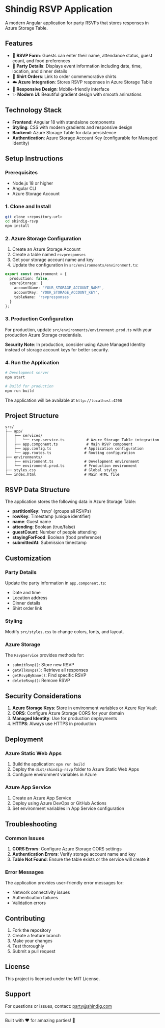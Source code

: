 # Shindig RSVP Application

A modern Angular application for party RSVPs that stores responses in Azure Storage Table.

## Features

- 📝 **RSVP Form**: Guests can enter their name, attendance status, guest count, and food preferences
- 🎉 **Party Details**: Displays event information including date, time, location, and dinner details
- 👕 **Shirt Orders**: Link to order commemorative shirts
- ☁️ **Azure Integration**: Stores RSVP responses in Azure Storage Table
- 📱 **Responsive Design**: Mobile-friendly interface
- ✨ **Modern UI**: Beautiful gradient design with smooth animations

## Technology Stack

- **Frontend**: Angular 18 with standalone components
- **Styling**: CSS with modern gradients and responsive design
- **Backend**: Azure Storage Table for data persistence
- **Authentication**: Azure Storage Account Key (configurable for Managed Identity)

## Setup Instructions

### Prerequisites

- Node.js 18 or higher
- Angular CLI
- Azure Storage Account

### 1. Clone and Install

```bash
git clone <repository-url>
cd shindig-rsvp
npm install
```

### 2. Azure Storage Configuration

1. Create an Azure Storage Account
2. Create a table named `rsvpresponses`
3. Get your storage account name and key
4. Update the configuration in `src/environments/environment.ts`:

```typescript
export const environment = {
  production: false,
  azureStorage: {
    accountName: 'YOUR_STORAGE_ACCOUNT_NAME',
    accountKey: 'YOUR_STORAGE_ACCOUNT_KEY',
    tableName: 'rsvpresponses'
  }
};
```

### 3. Production Configuration

For production, update `src/environments/environment.prod.ts` with your production Azure Storage credentials.

**Security Note**: In production, consider using Azure Managed Identity instead of storage account keys for better security.

### 4. Run the Application

```bash
# Development server
npm start

# Build for production
npm run build
```

The application will be available at `http://localhost:4200`

## Project Structure

```
src/
├── app/
│   ├── services/
│   │   └── rsvp.service.ts          # Azure Storage Table integration
│   ├── app.component.ts             # Main RSVP component
│   ├── app.config.ts               # Application configuration
│   └── app.routes.ts               # Routing configuration
├── environments/
│   ├── environment.ts              # Development environment
│   └── environment.prod.ts         # Production environment
├── styles.css                      # Global styles
└── index.html                      # Main HTML file
```

## RSVP Data Structure

The application stores the following data in Azure Storage Table:

- **partitionKey**: 'rsvp' (groups all RSVPs)
- **rowKey**: Timestamp (unique identifier)
- **name**: Guest name
- **attending**: Boolean (true/false)
- **guestCount**: Number of people attending
- **stayingForFood**: Boolean (food preference)
- **submittedAt**: Submission timestamp

## Customization

### Party Details

Update the party information in `app.component.ts`:

- Date and time
- Location address
- Dinner details
- Shirt order link

### Styling

Modify `src/styles.css` to change colors, fonts, and layout.

### Azure Storage

The `RsvpService` provides methods for:

- `submitRsvp()`: Store new RSVP
- `getAllRsvps()`: Retrieve all responses
- `getRsvpByName()`: Find specific RSVP
- `deleteRsvp()`: Remove RSVP

## Security Considerations

1. **Azure Storage Keys**: Store in environment variables or Azure Key Vault
2. **CORS**: Configure Azure Storage CORS for your domain
3. **Managed Identity**: Use for production deployments
4. **HTTPS**: Always use HTTPS in production

## Deployment

### Azure Static Web Apps

1. Build the application: `npm run build`
2. Deploy the `dist/shindig-rsvp` folder to Azure Static Web Apps
3. Configure environment variables in Azure

### Azure App Service

1. Create an Azure App Service
2. Deploy using Azure DevOps or GitHub Actions
3. Set environment variables in App Service configuration

## Troubleshooting

### Common Issues

1. **CORS Errors**: Configure Azure Storage CORS settings
2. **Authentication Errors**: Verify storage account name and key
3. **Table Not Found**: Ensure the table exists or the service will create it

### Error Messages

The application provides user-friendly error messages for:

- Network connectivity issues
- Authentication failures
- Validation errors

## Contributing

1. Fork the repository
2. Create a feature branch
3. Make your changes
4. Test thoroughly
5. Submit a pull request

## License

This project is licensed under the MIT License.

## Support

For questions or issues, contact: party@shindig.com

---

Built with ❤️ for amazing parties! 🎉
